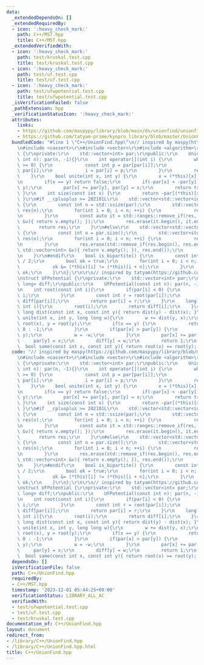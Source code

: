 ```yaml
---
data:
  _extendedDependsOn: []
  _extendedRequiredBy:
  - icon: ':heavy_check_mark:'
    path: C++/MST.hpp
    title: C++/MST.hpp
  _extendedVerifiedWith:
  - icon: ':heavy_check_mark:'
    path: test/kruskal.test.cpp
    title: test/kruskal.test.cpp
  - icon: ':heavy_check_mark:'
    path: test/uf.test.cpp
    title: test/uf.test.cpp
  - icon: ':heavy_check_mark:'
    path: test/ufwpotential.test.cpp
    title: test/ufwpotential.test.cpp
  _isVerificationFailed: false
  _pathExtension: hpp
  _verificationStatusIcon: ':heavy_check_mark:'
  attributes:
    links:
    - https://github.com/maspypy/library/blob/main/ds/unionfind/unionfind.hpp)
    - https://github.com/tatyam-prime/kyopro_library/blob/master/UnionFind.cpp)
  bundledCode: "#line 1 \"C++/UnionFind.hpp\"\n// inspired by maspy(https://github.com/maspypy/library/blob/main/ds/unionfind/unionfind.hpp)\r\
    \n#include <cassert>\r\n#include <vector>\r\n#include <algorithm>\r\nstruct UnionFind\
    \ {\r\nprivate:\r\n    std::vector<int> par;\r\npublic:\r\n    UnionFind(const\
    \ int n): par(n, -1){}\r\n    int operator[](int i) {\r\n        while(par[i]\
    \ >= 0) {\r\n            const int p = par[par[i]];\r\n            if(p < 0) return\
    \ par[i];\r\n            i = par[i] = p;\r\n        }\r\n        return i;\r\n\
    \    }\r\n    bool unite(int x, int y) {\r\n        x = (*this)[x], y = (*this)[y];\r\
    \n        if(x == y) return false;\r\n        if(-par[x] < -par[y]) std::swap(x,\
    \ y);\r\n        par[x] += par[y], par[y] = x;\r\n        return true;\r\n   \
    \ }\r\n    int size(const int x) {\r\n        return -par[(*this)[x]];\r\n   \
    \ }\r\n#if __cplusplus >= 202101L\r\n    std::vector<std::vector<int>> groups()\
    \ {\r\n        const int n = std::ssize(par);\r\n        std::vector<std::vector<int>>\
    \ res(n);\r\n        for(int i = 0; i < n; ++i) {\r\n            res[(*this)[i]].emplace_back(i);\r\
    \n        }\r\n        const auto it = std::ranges::remove_if(res, [&](const std::vector<int>\
    \ &v){ return v.empty(); });\r\n        res.erase(it.begin(), it.end());\r\n \
    \       return res;\r\n    }\r\n#else\r\n    std::vector<std::vector<int>> groups()\
    \ {\r\n        const int n = par.size();\r\n        std::vector<std::vector<int>>\
    \ res(n);\r\n        for(int i = 0; i < n; ++i) {\r\n            res[(*this)[i]].emplace_back(i);\r\
    \n        }\r\n        res.erase(std::remove_if(res.begin(), res.end(), [&](const\
    \ std::vector<int> &v){ return v.empty(); }), res.end());\r\n        return res;\r\
    \n    }\r\n#endif\r\n    bool is_bipartite() {\r\n        const int n = par.size()\
    \ / 2;\r\n        bool ok = true;\r\n        for(int i = 0; i < n; ++i) {\r\n\
    \            ok &= (*this)[i] != (*this)[i + n];\r\n        }\r\n        return\
    \ ok;\r\n    }\r\n};\r\n\r\n// inspired by tatyam(https://github.com/tatyam-prime/kyopro_library/blob/master/UnionFind.cpp)\r\
    \nstruct UFPotential {\r\nprivate:\r\n    std::vector<int> par;\r\n    std::vector<long\
    \ long> diff;\r\npublic:\r\n    UFPotential(const int n): par(n, -1), diff(n){}\r\
    \n    int root(const int i){\r\n        if(par[i] < 0) {\r\n            return\
    \ i;\r\n        }\r\n        const int r = root(par[i]);\r\n        diff[i] +=\
    \ diff[par[i]];\r\n        return par[i] = r;\r\n    }\r\n    long long dist(const\
    \ int i){\r\n        root(i);\r\n        return diff[i];\r\n    }\r\n    long\
    \ long dist(const int x, const int y){ return dist(y) - dist(x); }\r\n    int\
    \ unite(int x, int y, long long w){\r\n        w += dist(y, x);\r\n        x =\
    \ root(x), y = root(y);\r\n        if(x == y) {\r\n            return w == 0 ?\
    \ 0 : -1;\r\n        }\r\n        if(par[x] > par[y]) {\r\n            std::swap(x,\
    \ y);\r\n            w = -w;\r\n        }\r\n        par[x] += par[y];\r\n   \
    \     par[y] = x;\r\n        diff[y] = w;\r\n        return 1;\r\n    }\r\n  \
    \  bool same(const int x, const int y){ return root(x) == root(y); }\r\n};\n"
  code: "// inspired by maspy(https://github.com/maspypy/library/blob/main/ds/unionfind/unionfind.hpp)\r\
    \n#include <cassert>\r\n#include <vector>\r\n#include <algorithm>\r\nstruct UnionFind\
    \ {\r\nprivate:\r\n    std::vector<int> par;\r\npublic:\r\n    UnionFind(const\
    \ int n): par(n, -1){}\r\n    int operator[](int i) {\r\n        while(par[i]\
    \ >= 0) {\r\n            const int p = par[par[i]];\r\n            if(p < 0) return\
    \ par[i];\r\n            i = par[i] = p;\r\n        }\r\n        return i;\r\n\
    \    }\r\n    bool unite(int x, int y) {\r\n        x = (*this)[x], y = (*this)[y];\r\
    \n        if(x == y) return false;\r\n        if(-par[x] < -par[y]) std::swap(x,\
    \ y);\r\n        par[x] += par[y], par[y] = x;\r\n        return true;\r\n   \
    \ }\r\n    int size(const int x) {\r\n        return -par[(*this)[x]];\r\n   \
    \ }\r\n#if __cplusplus >= 202101L\r\n    std::vector<std::vector<int>> groups()\
    \ {\r\n        const int n = std::ssize(par);\r\n        std::vector<std::vector<int>>\
    \ res(n);\r\n        for(int i = 0; i < n; ++i) {\r\n            res[(*this)[i]].emplace_back(i);\r\
    \n        }\r\n        const auto it = std::ranges::remove_if(res, [&](const std::vector<int>\
    \ &v){ return v.empty(); });\r\n        res.erase(it.begin(), it.end());\r\n \
    \       return res;\r\n    }\r\n#else\r\n    std::vector<std::vector<int>> groups()\
    \ {\r\n        const int n = par.size();\r\n        std::vector<std::vector<int>>\
    \ res(n);\r\n        for(int i = 0; i < n; ++i) {\r\n            res[(*this)[i]].emplace_back(i);\r\
    \n        }\r\n        res.erase(std::remove_if(res.begin(), res.end(), [&](const\
    \ std::vector<int> &v){ return v.empty(); }), res.end());\r\n        return res;\r\
    \n    }\r\n#endif\r\n    bool is_bipartite() {\r\n        const int n = par.size()\
    \ / 2;\r\n        bool ok = true;\r\n        for(int i = 0; i < n; ++i) {\r\n\
    \            ok &= (*this)[i] != (*this)[i + n];\r\n        }\r\n        return\
    \ ok;\r\n    }\r\n};\r\n\r\n// inspired by tatyam(https://github.com/tatyam-prime/kyopro_library/blob/master/UnionFind.cpp)\r\
    \nstruct UFPotential {\r\nprivate:\r\n    std::vector<int> par;\r\n    std::vector<long\
    \ long> diff;\r\npublic:\r\n    UFPotential(const int n): par(n, -1), diff(n){}\r\
    \n    int root(const int i){\r\n        if(par[i] < 0) {\r\n            return\
    \ i;\r\n        }\r\n        const int r = root(par[i]);\r\n        diff[i] +=\
    \ diff[par[i]];\r\n        return par[i] = r;\r\n    }\r\n    long long dist(const\
    \ int i){\r\n        root(i);\r\n        return diff[i];\r\n    }\r\n    long\
    \ long dist(const int x, const int y){ return dist(y) - dist(x); }\r\n    int\
    \ unite(int x, int y, long long w){\r\n        w += dist(y, x);\r\n        x =\
    \ root(x), y = root(y);\r\n        if(x == y) {\r\n            return w == 0 ?\
    \ 0 : -1;\r\n        }\r\n        if(par[x] > par[y]) {\r\n            std::swap(x,\
    \ y);\r\n            w = -w;\r\n        }\r\n        par[x] += par[y];\r\n   \
    \     par[y] = x;\r\n        diff[y] = w;\r\n        return 1;\r\n    }\r\n  \
    \  bool same(const int x, const int y){ return root(x) == root(y); }\r\n};"
  dependsOn: []
  isVerificationFile: false
  path: C++/UnionFind.hpp
  requiredBy:
  - C++/MST.hpp
  timestamp: '2023-12-01 05:44:25+09:00'
  verificationStatus: LIBRARY_ALL_AC
  verifiedWith:
  - test/ufwpotential.test.cpp
  - test/uf.test.cpp
  - test/kruskal.test.cpp
documentation_of: C++/UnionFind.hpp
layout: document
redirect_from:
- /library/C++/UnionFind.hpp
- /library/C++/UnionFind.hpp.html
title: C++/UnionFind.hpp
---
```

